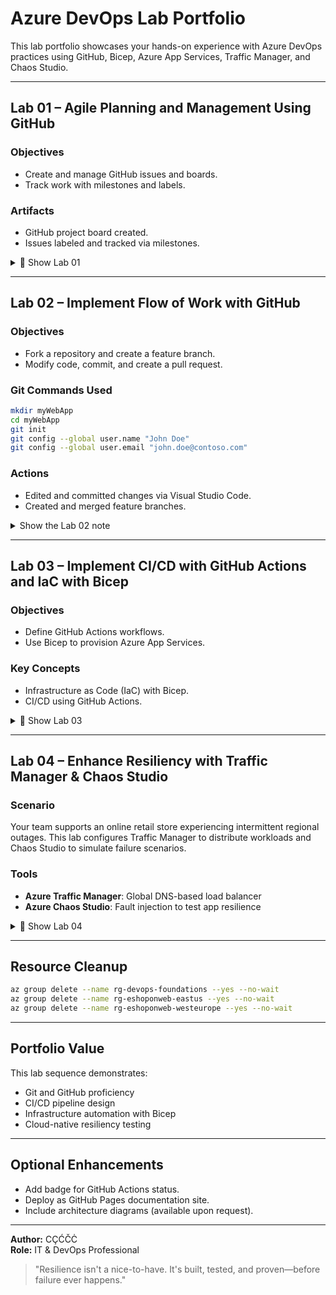 # Azure DevOps Lab Portfolio

This lab portfolio showcases your hands-on experience with Azure DevOps practices using GitHub, Bicep, Azure App Services, Traffic Manager, and Chaos Studio.

---

## Lab 01 – Agile Planning and Management Using GitHub

### Objectives
- Create and manage GitHub issues and boards.
- Track work with milestones and labels.

### Artifacts
- GitHub project board created.
- Issues labeled and tracked via milestones.



<details>
<summary>📁 Show Lab 01 </summary>

This lab demonstrates how to set up GitHub repositories, milestones, issues, projects, and project boards using Agile principles. Each step is **annotated** to help you understand the purpose behind the action.

---

## A: Create a GitHub Repo, Project, and Project Board

💡 **Purpose**: Establish the foundation for Agile planning and tracking by organizing work into milestones, issues, and visual project boards.

### Task 1: Create a GitHub Repo

1. Open a browser and go to [https://github.com](https://github.com).
2. **Login** using your GitHub account.
3. Click **Repositories > New** to start a new repository.
4. Fill in the repository details:
   - **Owner**: Your GitHub username.
   - **Repository name**: `DevOpsCoreIntroRepo`
   - **Visibility**: Set to `Private`.
   - **README**: Enable "Add a README file" ✅
   - **.gitignore**: Choose `Visual Studio` ➡️ *ignores typical build artifacts for .NET projects.*
   - **License**: Select `MIT` ➡️ *a permissive open-source license.*
5. Click **Create repository**.

> 🛠️ **Why this matters**: A well-initialized repo with a README, .gitignore, and license prepares your project for tracking and collaboration from day one.

---

### Task 2: Create GitHub Milestones and Issues

> 🧭 **Milestones help you track progress toward major objectives. Issues represent specific tasks or bugs.**

1. On the `DevOpsCoreIntroRepo` page, select the **Issues** tab.
2. Click **Milestones > New milestone**
   - **Title**: `alpha release`
   - **Due date**: One week from today
   - **Description**: "Completion of the alpha release"
   - Click **Create milestone**
3. Repeat to create `beta release` (due in 2 weeks, description: "Completion of the beta release")
4. Return to **Issues > New issue**
   - **Title**: `Repo README page is empty`
   - **Description**: "Brevity might be a virtue, but this README page can really use some text."
   - Set **Milestone**: `alpha release`
   - Set **Label**: `bug`
   - Click **Create**

> 📌 **Note**: Milestones let you visually monitor how close you are to a release. Labels categorize and filter issues.

---

### Task 3: Create a GitHub Project

> 🧱 **GitHub Projects let you group issues and tasks into structured workflows – table, board, or roadmap views.**

1. From the GitHub home, click your **avatar icon > Your Projects > New Project**
2. Select the **Team planning** template
3. Open the autogenerated project → open **Project settings**
4. Update project settings:
   - **Name**: `DevOps Core Intro Project`
   - **Short description**: `Introduction to GitHub Projects`
   - Click **Save**
5. In the README section, paste the following:

```markdown
### Welcome to DevOps Core Intro Project ###

**Projects are a customizable, flexible tool for planning and tracking your work.**

To find out more, refer to GitHub documentation [about Projects](https://docs.github.com/issues/planning-and-tracking-with-projects/learningabout-projects/about-projects).
```

6. Click **Preview**, then **Save**
7. Scroll to the **Danger zone** and **note** visibility/close/delete options (do not act)
8. Scroll back and explore options to **Manage access** and **custom fields**
9. Exit settings by clicking `<– Settings`

> ⚙️ **Tip**: The project README is a landing page – document what this project tracks.

---

### Task 4: Create a GitHub Project Board

> 📊 **Kanban-style boards help you visualize and manage workflow across Todo → In Progress → Done.**

1. On the DevOps Core Intro Project page, select the **Backlog caret > Layout > Board**
2. Review default columns:
   - `Todo`
   - `In Progress`
   - `Done`
3. Add a new column:
   - Click `+ New Column`
   - **Label**: `Review In Progress`
   - **Description**: `This item is being reviewed`
   - Choose a color
   - Click **Save**
4. Drag the new column between `In Progress` and `Done`

> 🎯 **Key takeaway**: Kanban columns model real-world team status. You can drag items across statuses for visual progress tracking.

---

## B: Create and Manage Project Board Items

> ✍️ **Items can be added as drafts or linked to existing issues. These represent actionable work.**

### Task 1: Add a Draft Item

1. In the `Todo` column, click **+ Add item**
2. Type: `Missing Wiki`, then press `Ctrl + Enter`
3. Click **... > Convert to issue**
4. In the dropdown, select `DevOpsCoreIntroRepo`
5. Click the created **Missing Wiki** issue
6. Add **label**: `enhancement`
7. Add **milestone**: `alpha release`
8. Close the issue pane
9. Add another item: `Additional collaborators needed`, press `Ctrl + Enter`
10. Convert it to an issue in `DevOpsCoreIntroRepo`

### Task 2: Add an Item Based on an Issue

1. In the `Todo` column, click **+ Add item**
2. Type `#` → choose `DevOpsCoreIntroRepo`
3. Select: `Repo README page is empty (#1)`
4. Open the issue pane → add **Assignee**: yourself
5. Move it to `In Progress`

> 🔄 **Issue linking bridges your planning board to your code-level tasks.**

### Task 3: Review Automation Settings

1. In project, click **Ellipsis > Workflows**
2. Review **Item closed** workflow → auto-moves item to `Done` upon close
3. Navigate to your repo → open **README.md**
4. Click pencil ✏️ to edit → replace with:

```markdown
### Welcome to DevOps Core Intro Project Repository ###

**Projects are a customizable, flexible tool for planning and tracking your work.**

To find out more, refer to [GitHub documentation](https://docs.github.com/issues/planning-and-tracking-with-projects/learningabout-projects/about-projects).
```

5. Click **Commit changes**
6. Open **Issues > Repo README page is empty**
7. Click **Close issue**

> ✅ **This triggers automation**: The item moves to `Done`, and the milestone shows 50% progress.

8. Refresh project board to confirm item is in `Done`

> 🧪 **Automation makes boards self-updating — reducing manual status changes.**

</details>


---

## Lab 02 – Implement Flow of Work with GitHub

### Objectives
- Fork a repository and create a feature branch.
- Modify code, commit, and create a pull request.

### Git Commands Used
```bash
mkdir myWebApp
cd myWebApp
git init
git config --global user.name "John Doe"
git config --global user.email "john.doe@contoso.com"
```

### Actions
- Edited and committed changes via Visual Studio Code.
- Created and merged feature branches.

<details>
<summary> Show the Lab 02 note </summary>

---

## Task 1: Fork a GitHub Repo

> 🔍 **Explanation**: A *fork* is your own copy of someone else's repository. It lets you make changes without affecting the original project — useful for collaboration, experimentation, or contributions.

1. Navigate to [https://github.com](https://github.com).
2. Log in to your GitHub account.
3. Open the [Spoon-Knife repo](https://github.com/octocat/Spoon-Knife) in a new tab.
4. Click **Fork** on the repo page.
5. On the "Create a new fork" screen:
   - Ensure **Owner** is your username.
   - Keep default name: `Spoon-Knife`.
   - Check “Copy the main branch only”.
   - Click **Create fork**.

> ✅ This gives you an isolated, editable copy of the upstream project.

---

## Task 2: Configure the GitHub Repo

> ⚙️ **Explanation**: Configuration enables GitHub features like **Issues** and **Pages**, and links your fork to project boards — allowing agile planning and live previewing of HTML content.

1. Go to your forked repo > **Settings**.
2. Under **General**, confirm default branch is `main`.
3. Enable **Issues**.
4. In the sidebar under **Code and automation**, click **Pages**.
5. Set branch to `main`, click **Save**.
6. Click **Visit site** (may take a few mins to appear).
7. Back in your repo, go to **Projects** > **Link a project** > choose **DevOps Core Intro Project**.

> 🌐 Now your HTML repo is published and linked to agile tracking.

---

## Task 3: Create an Issue

> 🐞 **Explanation**: An issue logs a bug, enhancement, or task — it's a central way to track what needs to be done.

1. Go to **Issues** > **New issue**.
2. Title: `index.html looks rather austere`
3. Description: `index.html file can use a modern touch`
4. Assign to yourself.
5. Label: `enhancement`
6. Project: `DevOps Core Intro Project`
7. Click **Create**
8. Reopen the issue, set status: **In Progress**
9. Check DevOps Core Intro Project board — your issue should be in **In Progress** column.

---

## Task 4: Create a Branch

> 🌱 **Explanation**: Branches let you safely make changes without breaking your main (production) code.

1. Go to **Code** tab.
2. Click the branch dropdown > create `update-index.html`
3. This becomes the **active working branch**.

---

## Task 5: Update Files in the Branch

> ✍️ **Explanation**: You're now updating HTML and CSS to improve the site's design.

1. Open `index.html` > click ✏️ edit icon.
2. Replace `<body>` (lines 12–17) with:

```html
<div id="octocat">
  <img src="https://octodex.github.com/images/NUX_Octodex.gif" alt="Octocat Image">
</div>

<p>
  Ready to team up? Let's collaborate, @octocat!
</p>
```

3. Click **Commit changes**, add note: `Modified image and paragraph text`.

4. Edit `styles.css`:
   - Replace content with:

```css
  color: #333;
  line-height: 1.5;
  text-align: center;
}

body {
  font-family: 'Segoe UI', Tahoma, Geneva, Verdana, sans-serif;
  background-color: #f8f9fa;
}

#octocat img {
  display: block;
  width: 100%;
  height: auto;
}
```

5. Commit with message: `Modified CSS tags and selectors`

---

## Task 6: Create and Merge a Pull Request

> 🔁 **Explanation**: A pull request proposes your changes be merged into the `main` branch — a key step in team workflows.

1. Go to your fork, ensure branch = `update-index.html`
2. Click **Contribute > Open pull request**
3. Set base repo = your fork (not original `octocat/Spoon-Knife`)
4. Title: `Update index.html and styles.css`
5. Description: `Addressing #1`
6. Click **Create pull request**
7. Merge the pull request and click **Confirm merge**
8. Click **Delete branch**

---

## Task 7: Close the Issue

> ✔️ **Explanation**: Once your PR is merged, the issue can be closed. This updates the project board automatically if linked.

1. Go to **Issues**
2. Close `index.html looks rather austere`
3. Confirm issue now appears under **Done** in the project board

---

## Task 8: Validate the Changes

> 🔍 **Explanation**: Now you confirm that your site reflects the committed changes.

1. Go to **Settings > Pages** > click **Visit site**
2. Confirm new Octocat image and text are visible

> 🧪 You’ve now completed a full GitHub flow: fork → branch → edit → commit → pull request → merge → verify

---
</details>

---

## Lab 03 – Implement CI/CD with GitHub Actions and IaC with Bicep

### Objectives
- Define GitHub Actions workflows.
- Use Bicep to provision Azure App Services.

### Key Concepts
- Infrastructure as Code (IaC) with Bicep.
- CI/CD using GitHub Actions.

<details>
<summary>📁 Show Lab 03 </summary>

# Exercise 0: Prepare the Azure subscription for the lab

> ⚙️ **Purpose**: Ensure all necessary Azure resource providers are registered for successful deployment.

If using a new Azure subscription, some Azure resource providers may not yet be registered. Registering them early helps prevent deployment issues later in the lab.

1. Open [Azure Portal](https://portal.azure.com).
2. Sign in with your Microsoft Entra ID account.
3. Search for **Subscriptions**, and select your active subscription.
4. Under your subscription, go to **Resource providers**.
5. Locate `Microsoft.CloudShell` and click **Register**.

> ⏱️ *Note: This can take a few minutes, but you may proceed to the next exercise immediately.*

---

# Exercise 1: Implement Infrastructure as Code (IaC) and CI/CD with GitHub Actions and a Bicep template

> 🚀 **Purpose**: Use GitHub Actions and Bicep templates to automatically deploy and configure a .NET App Service in Azure.

## Task 1: Fork and review the GitHub repository

> 📦 **Goal**: Clone a pre-built repository that includes the .NET source, GitHub Actions workflow, and Bicep infrastructure-as-code templates.

1. Ensure you're signed in to GitHub.
2. Navigate to the `eShopOnWeb` repository.
3. Click **Fork** and choose:
   - **Owner**: Your GitHub account
   - **Repo name**: `eShopOnWeb`
   - ✅ Leave **Copy the main branch only** checked
4. Confirm the repo was forked and the branch is `main`.

**🔍 Repo Structure Overview:**
- `.github/workflows/eshoponweb-cicd.yml` – GitHub Actions workflow
- `infra/webapp.bicep` – Azure Bicep deployment template
- `src/Web` – Web App source code

**💡 Key Concepts**:
- `buildandtest` job compiles and tests the code.
- `deploy` job provisions Azure infrastructure and deploys the app.
- `RESOURCE-GROUP` is an environment variable used in the workflow.
- A GitHub Secret is used to securely authenticate to Azure.

---

## Task 2: Configure the target environment

> 🧱 **Goal**: Set up Azure resources and secrets necessary for CI/CD to function.

### 🔧 Create Two Resource Groups

1. In Azure Portal → **Resource groups** → **+ Create**
2. First Group:
   - Name: `rg-eshoponweb-westeurope`
   - Region: `(Europe) West Europe`
3. Second Group:
   - Name: `rg-eshoponweb-eastus`
   - Region: `(US) East US`

### 🔐 Create a Service Principal

1. Open **Azure Cloud Shell** (Bash).
2. Store your subscription ID:

```bash
SUBSCRIPTION_ID=$(az account show --query id --output tsv)
echo $SUBSCRIPTION_ID
```

3. Create the service principal:

```bash
az ad sp create-for-rbac --name "devopsfoundationslabsp" --role contributor --scopes /subscriptions/$SUBSCRIPTION_ID --json-auth
```

> 📋 Save the JSON output (clientId, clientSecret, etc.).

### 🔑 Add GitHub Secret

1. Go to your forked GitHub repo → **Settings > Secrets > Actions**
2. Add a new secret:
   - Name: `AZURE_CREDENTIALS`
   - Value: Paste JSON from above

### 🌐 Generate Web App Names

```bash
echo devops-webapp-westeurope-$RANDOM$RANDOM
echo devops-webapp-eastus-$RANDOM$RANDOM
```

> 📋 Save the names. You’ll use them in the deployment step.

---

## Task 3: Validate the IaC and CI/CD functionality

> 🧪 **Goal**: Trigger GitHub Actions workflow to provision and deploy your app.

### 🛠 Modify Workflow for First Deployment

1. Go to `.github/workflows/eshoponweb-cicd.yml`
2. Click ✏️ Edit and update:

```yaml
on: workflow_dispatch
RESOURCE-GROUP: rg-eshoponweb-westeurope
subscriptionId: <your-subscription-id>
webappName: <first-generated-webapp-name>
```

3. Click **Commit changes**.

4. Open `infra/webapp.bicep` and update line 2:

```bicep
param sku string = 'S1' // The SKU of App Service Plan
```

5. Commit changes again.

### ▶️ Trigger GitHub Action

1. Navigate to **Actions > eShopOnWeb Build and Test**
2. Click **Run workflow > Branch: main > Run workflow**

Monitor the progress:
- First `buildandtest` job
- Then `deploy` job

> 💡 Re-run jobs if any step fails.

### 🔁 Modify for Second Deployment

Repeat workflow changes for:
- RESOURCE-GROUP: `rg-eshoponweb-eastus`
- webappName: second generated name

Then trigger workflow again and verify success.

---

## 🔍 Final Validation

1. In Azure Portal, search **App Services**.
2. Select each deployed app (`devops-webapp-*`) and click the domain.
3. Confirm the site loads and shows your deployed app.

> ✅ Leave resources running for the next lab.

</details>

---

## Lab 04 – Enhance Resiliency with Traffic Manager & Chaos Studio

### Scenario
Your team supports an online retail store experiencing intermittent regional outages. This lab configures Traffic Manager to distribute workloads and Chaos Studio to simulate failure scenarios.

### Tools
- **Azure Traffic Manager**: Global DNS-based load balancer
- **Azure Chaos Studio**: Fault injection to test app resilience

<details>
<summary>📁 Show Lab 04</summary>

## ⚙️ Exercise 0: Prepare the Azure Subscription for the Lab

> 🔍 **What this does**: Registers Azure Chaos Studio's provider in your subscription. This is needed before you can use Chaos Studio experiments.

...

## 🌐 Exercise 1: Enhance Workload Resiliency using Azure Traffic Manager

> 🎯 **Goal**: Use Azure Traffic Manager to route user traffic across two regions for high availability and fault tolerance.

### Task 1: Implement a Traffic Manager Profile
...

> 💡 **Explanation**: By setting priority-based routing, Azure will direct all traffic to East US unless that endpoint fails. TTL is reduced to 5s for faster failover.

...

### Task 2: Validate Traffic Manager Functionality
...

> 🔍 **Explanation**: Verifies if DNS failover is working by simulating failure and watching for region redirection.

...

## 💣 Exercise 2: Test Workload Resiliency using Azure Chaos Studio

> 🧠 **Goal**: Simulate service failure using Azure Chaos Studio and verify that Traffic Manager reroutes traffic properly.

### Task 1: Configure Chaos Studio Environment
...

> 💡 **Explanation**: Registers the app in East US as a Chaos Studio target. This sets up controlled failure testing.

...

### Task 2: Implement an Experiment
...

> 🎯 **Explanation**: Simulates downtime by stopping the web app in East US. The failover logic should push traffic to West Europe.

...

### Task 3: Validate the Experiment
...

> 🧪 **Explanation**: Ensures Chaos Studio stopped the East US app and Traffic Manager rerouted to West Europe.

...

## 🧹 Exercise 3: Clean Up Resources

> ⚠️ **Reminder**: Delete all test resource groups to avoid ongoing charges. Keep your GitHub repo for portfolio use.

</details>


---

## Resource Cleanup
```bash
az group delete --name rg-devops-foundations --yes --no-wait
az group delete --name rg-eshoponweb-eastus --yes --no-wait
az group delete --name rg-eshoponweb-westeurope --yes --no-wait
```

---

## Portfolio Value
This lab sequence demonstrates:
- Git and GitHub proficiency
- CI/CD pipeline design
- Infrastructure automation with Bicep
- Cloud-native resiliency testing

---

## Optional Enhancements
- Add badge for GitHub Actions status.
- Deploy as GitHub Pages documentation site.
- Include architecture diagrams (available upon request).

---

**Author:** CÇĆČĊ  
**Role:** IT & DevOps Professional

> "Resilience isn't a nice-to-have. It's built, tested, and proven—before failure ever happens."
